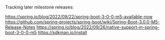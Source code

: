 
Tracking later milestone releases:

https://spring.io/blog/2022/09/22/spring-boot-3-0-0-m5-available-now
https://github.com/spring-projects/spring-boot/wiki/Spring-Boot-3.0.0-M5-Release-Notes
https://spring.io/blog/2022/09/26/native-support-in-spring-boot-3-0-0-m5
https://sdkman.io/install
